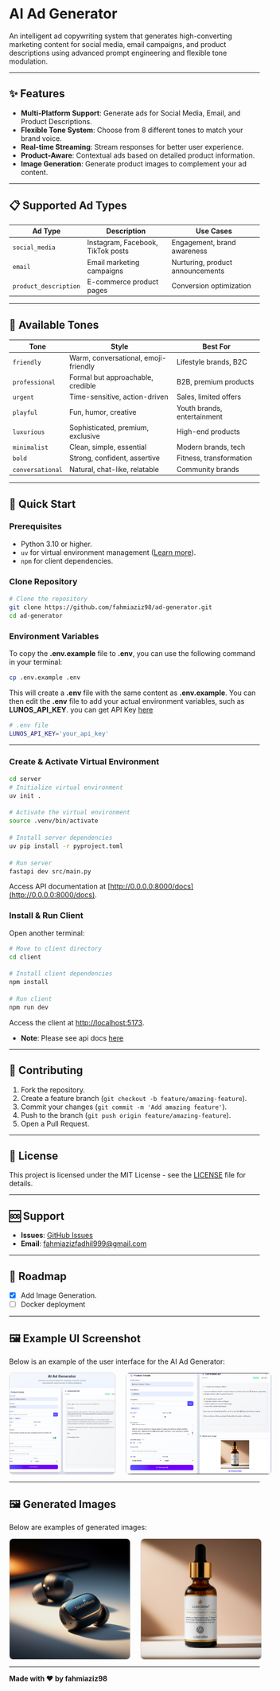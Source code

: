 # AI Ad Generator

An intelligent ad copywriting system that generates high-converting marketing content for social media, email campaigns, and product descriptions using advanced prompt engineering and flexible tone modulation.

---

## ✨ Features

- **Multi-Platform Support**: Generate ads for Social Media, Email, and Product Descriptions.
- **Flexible Tone System**: Choose from 8 different tones to match your brand voice.
- **Real-time Streaming**: Stream responses for better user experience.
- **Product-Aware**: Contextual ads based on detailed product information.
- **Image Generation**: Generate product images to complement your ad content.

---

## 📋 Supported Ad Types

| Ad Type              | Description                     | Use Cases                  |
|----------------------|---------------------------------|---------------------------|
| `social_media`       | Instagram, Facebook, TikTok posts | Engagement, brand awareness |
| `email`              | Email marketing campaigns       | Nurturing, product announcements |
| `product_description`| E-commerce product pages        | Conversion optimization    |

---

## 🎨 Available Tones

| Tone          | Style                          | Best For                     |
|---------------|-------------------------------|------------------------------|
| `friendly`    | Warm, conversational, emoji-friendly | Lifestyle brands, B2C       |
| `professional`| Formal but approachable, credible | B2B, premium products        |
| `urgent`      | Time-sensitive, action-driven | Sales, limited offers        |
| `playful`     | Fun, humor, creative          | Youth brands, entertainment  |
| `luxurious`   | Sophisticated, premium, exclusive | High-end products           |
| `minimalist`  | Clean, simple, essential      | Modern brands, tech          |
| `bold`        | Strong, confident, assertive  | Fitness, transformation      |
| `conversational`| Natural, chat-like, relatable | Community brands             |

---

## 🚀 Quick Start

### Prerequisites

- Python 3.10 or higher.
- `uv` for virtual environment management ([Learn more](https://www.datacamp.com/tutorial/python-uv)).
- `npm` for client dependencies.

### Clone Repository

```bash
# Clone the repository
git clone https://github.com/fahmiaziz98/ad-generator.git
cd ad-generator
```

### Environment Variables
To copy the **.env.example** file to **.env**, you can use the following command in your terminal:
```bash
cp .env.example .env
```
This will create a **.env** file with the same content as **.env.example**. You can then edit the **.env** file to add your actual environment variables, such as **LUNOS_API_KEY**. you can get API Key [here](lunos.tech)
```bash
# .env file
LUNOS_API_KEY='your_api_key'
```

---

### Create & Activate Virtual Environment

```bash
cd server
# Initialize virtual environment
uv init .

# Activate the virtual environment
source .venv/bin/activate

# Install server dependencies
uv pip install -r pyproject.toml 

# Run server
fastapi dev src/main.py
```

Access API documentation at [http://0.0.0.0:8000/docs](http://0.0.0.0:8000/docs).

### Install & Run Client
Open another terminal:

```bash
# Move to client directory
cd client

# Install client dependencies
npm install

# Run client
npm run dev
```

Access the client at [http://localhost:5173](http://localhost:5173).
- **Note**: Please see api docs [here](server/API_DOCS.md)

---


## 🤝 Contributing

1. Fork the repository.
2. Create a feature branch (`git checkout -b feature/amazing-feature`).
3. Commit your changes (`git commit -m 'Add amazing feature'`).
4. Push to the branch (`git push origin feature/amazing-feature`).
5. Open a Pull Request.

---

## 📄 License

This project is licensed under the MIT License - see the [LICENSE](LICENSE) file for details.

---

## 🆘 Support

- **Issues**: [GitHub Issues](https://github.com/fahmiaziz98/ad-generator/issues)
- **Email**: [fahmiazizfadhil999@gmail.com](mailto:fahmiazizfadhil999@gmail.com)

---

## 🚀 Roadmap

- [x] Add Image Generation.
- [ ] Docker deployment

---

## 🖼️ Example UI Screenshot

Below is an example of the user interface for the AI Ad Generator:

<div style="display: flex; gap: 20px;">
  <img src="assets/images34.png" alt="Example UI 1" style="width: 42%; object-fit: cover; border: 1px solid #ddd; border-radius: 8px;" />
  <img src="assets/img007.png" alt="Example UI 2" style="width: 58%; height: 100%; object-fit: cover; border: 1px solid #ddd; border-radius: 8px;" />
</div>

---

## 🖼️ Generated Images

Below are examples of generated images:

<div style="display: flex; gap: 20px;">
  <img src="assets/Aurora_Pro_Wireless_Earbuds_SoundWave.png" alt="Generated Image 1" style="width: 48%; border: 1px solid #ddd; border-radius: 8px;" />
  <img src="assets/Radiance_Vitamin_C_Serum_LuxeDerm.png" alt="Generated Image 2" style="width: 48%; border: 1px solid #ddd; border-radius: 8px;" />
</div>

---

**Made with ❤️ by fahmiaziz98**